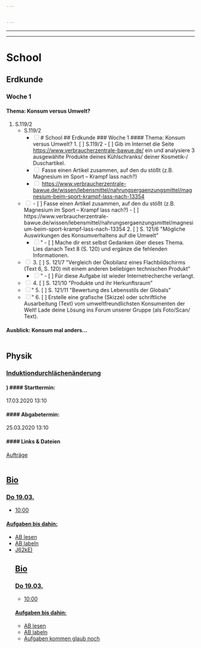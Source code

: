 ```yaml
---


---
```


<hr>
<hr>
<h1 id="school">School</h1>
<h2 id="erdkunde">Erdkunde</h2>
<h3 id="woche-1">Woche 1</h3>
<h4 id="thema-konsum-versus-umwelt">Thema: Konsum versus Umwelt?</h4>
<ol>
<li class="task-list-item"> S.119/2
<ul>
<li class="task-list-item<input type="checkbox" class="task-list-item-checkbox" disabled=""> S.119/2
<ul>
<li class="task-list-item"><input type="checkbox" class="task-list-item-checkbox" disabled=""># School
## Erdkunde
### Woche 1
#### Thema: Konsum versus Umwelt?
1. [ ] S.119/2
   - [ ] Gib im Internet die Seite <a href="https://www.verbraucherzentrale-bawue.de/">https://www.verbraucherzentrale-bawue.de/</a> ein und analysiere 3 ausgewählte Produkte deines Kühlschranks/ deiner Kosmetik-/ Duschartikel.</li>
<li class="task-list-item"><input type="checkbox" class="task-list-item-checkbox" disabled=""> Fasse einen Artikel zusammen, auf den du stößt (z.B. Magnesium im Sport – Krampf lass nach?)</li>
<li class="task-list-item"><input type="checkbox" class="task-list-item-checkbox" disabled=""> <a href="https://www.verbraucherzentrale-bawue.de/wissen/lebensmittel/nahrungsergaenzungsmittel/magnesium-beim-sport-krampf-lass-nach-13354">https://www.verbraucherzentrale-bawue.de/wissen/lebensmittel/nahrungsergaenzungsmittel/magnesium-beim-sport-krampf-lass-nach-13354</a></li>
</ul>
</li>
<li class="task-list-item"><input type="checkbox" class="task-list-item-checkbox" disabled="">
   - [ ] Fasse einen Artikel zusammen, auf den du stößt (z.B. Magnesium im Sport – Krampf lass nach?)
   - [ ] https://www.verbraucherzentrale-bawue.de/wissen/lebensmittel/nahrungsergaenzungsmittel/magnesium-beim-sport-krampf-lass-nach-13354
2. [ ] S. 121/6 "Mögliche Auswirkungen des Konsumverhaltens auf die Umwelt”
<ul>
<li class="task-list-item"><input type="checkbox" class="task-list-item-checkbox" disabled="">"
   - [ ] Mache dir erst selbst Gedanken über dieses Thema. Lies danach Text 8 (S. 120) und ergänze die fehlenden Informationen.</li>
</ul>
</li>
<li class="task-list-item"><input type="checkbox" class="task-list-item-checkbox" disabled="">
3. [ ] S. 121/7 "Vergleich der Ökobilanz eines Flachbildschirms (Text 6, S. 120) mit einem anderen beliebigen technischen Produkt”
<ul>
<li class="task-list-item"><input type="checkbox" class="task-list-item-checkbox" disabled="">"
   - [ ] Für diese Aufgabe ist wieder Internetrecherche verlangt.</li>
</ul>
</li>
<li class="task-list-item"><input type="checkbox" class="task-list-item-checkbox" disabled="">
4. [ ] S. 121/10 "Produkte und ihr Herkunftsraum”</li>
<li class="task-list-item"><input type="checkbox" class="task-list-item-checkbox" disabled="">"
5. [ ] S. 121/11 "Bewertung des Lebensstils der Globals”</li>
<li class="task-list-item"><input type="checkbox" class="task-list-item-checkbox" disabled="">"
6. [ ] Erstelle eine grafische (Skizze) oder schriftliche Ausarbeitung (Text) vom umweltfreundlichsten Konsumenten der Welt! Lade deine Lösung ins Forum unserer Gruppe (als Foto/Scan/ Text).</li>
</ol>
<h4 id="ausblick-konsum-mal-anders...">

#### Ausblick: Konsum mal anders…</h4>
<p><img src="...
![](https://www.tagesschau.de/multimedia/bilder/corona-malaga-101~_v-videowebl.jpg" alt=""></p>
<h2 id="physik">Physik</h2>
<h3 id="i)
## Physik
### [Induktion- durch-f Flächenänderung"><a href="](https://emgneuenstadt.de/iserv/exercise/show/38">Induktiondurchlächenänderung</a></h3>
<h4 id="starttermin">)
#### Starttermin:</h4>
<p>
17.03.2020 13:10</p>
<h4 id="abgabetermin">
#### Abgabetermin:</h4>
<p>
25.03.2020 13:10</p>
<h4 id="links--dateien">
#### Links &amp; Dateien</h4>
<p><a href="
[Aufträge](https://emgneuenstadt.de/iserv/exercise/file/131">Aufträge</a><br>
<a href=")
[Induktion durch Flächenänderung Aufgaben](https://emgneuenstadt.de/iserv/exercise/file/13uträeabea><br>
<a href="3)
[Induktion durch Flächenänderung](https://emgneuenstadt.de/iserv/exercise/file/13Induktion durch Flächenänderung</a><br>
<a href="2)
[Video im ersten Auftrag](https://emgneuenstadt.de/iserv/exercise/file/13di renurag</a><br>
<a href="0)
[Das Simple-Club Video](https://www.youtube.com/watch?v=9pQsN4 imeub Vide</p>
<h2 id="bio">Bio</h2>
<h3 id="do-19.03.">Do 19.03.</h3>
<ul>
<li>10:00</li>
</ul>
<h4 id="aufgaben-bis-dahin">Aufgaben bis dahin:</h4>
<ul>
<li>AB lesen</li>
<li>AB labeln</li>
<li>J62kE)

## Bio
### Do 19.03.
- 10:00
#### Aufgaben bis dahin:
- AB lesen
- AB labeln
- Aufgaben kommen glaub noch</li>
</ul>

<!--stackedit_data:
eyJoaXN0b3J5IjpbNDUxNzk0MDUsMzU1NTg0NTk0XX0=
-->